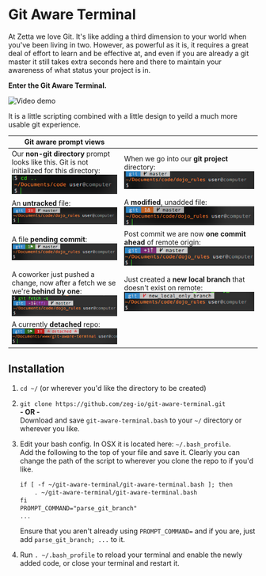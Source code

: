 # Git Aware Terminal
At Zetta we love Git.  It's like adding a third dimension to your world when you've been living in two.  However, as powerful as it is, it requires a great deal of effort to learn and be effective at, and even if you are already a git master it still takes extra seconds here and there to maintain your awareness of what status your project is in.

**Enter the Git Aware Terminal.**

![Video demo](http://img.youtube.com/vi/GehGKYH_-OM/0.jpg) 

It is a little scripting combined with a little design to yeild a much more usable git experience.

Git aware prompt views | &nbsp;
------- | --------
Our **non-git directory** prompt looks like this. Git is not initialized for this directory:<br>![Basic terminal](md_images/no-git.png) | When we go into our **git project** directory:<br>![Git terminal](md_images/git-master.png)
An **untracked** file:<br>![untracked file](md_images/untracked.png) | A **modified**, unadded file:<br>![File Delta](md_images/delta.png)
A file **pending commit**:<br>![Pending commit](md_images/pending-commit.png) | Post commit we are now **one commit ahead** of remote origin:<br>![One ahead](md_images/1-ahead.png)
A coworker just pushed a change, now after a fetch we se we're **behind by one**:<br>![One behind](md_images/git-behind.png) | Just created a **new local branch** that doesn't exist on remote:![New branch](md_images/new-branch.png)
A currently **detached** repo:<br>![Pending commit](md_images/detached.png) | 

## Installation

1. `cd ~/` (or wherever you'd like the directory to be created)
2. `git clone https://github.com/zeg-io/git-aware-terminal.git`<br>
   **- OR -**<br>
   Download and save `git-aware-terminal.bash` to your `~/` directory or wherever you like.
3. Edit your bash config.  In OSX it is located here: `~/.bash_profile`.<br>
   Add the following to the top of your file and save it. Clearly you can change the path of the script to wherever you clone the repo to if you'd like.

   ```
   if [ -f ~/git-aware-terminal/git-aware-terminal.bash ]; then
       . ~/git-aware-terminal/git-aware-terminal.bash
   fi
   PROMPT_COMMAND="parse_git_branch"
   ...
   ```
   
   Ensure that you aren't already using `PROMPT_COMMAND=` and if you are, just add `parse_git_branch; ...` to it.
5. Run `. ~/.bash_profile` to reload your terminal and enable the newly added code, or close your terminal and restart it.
